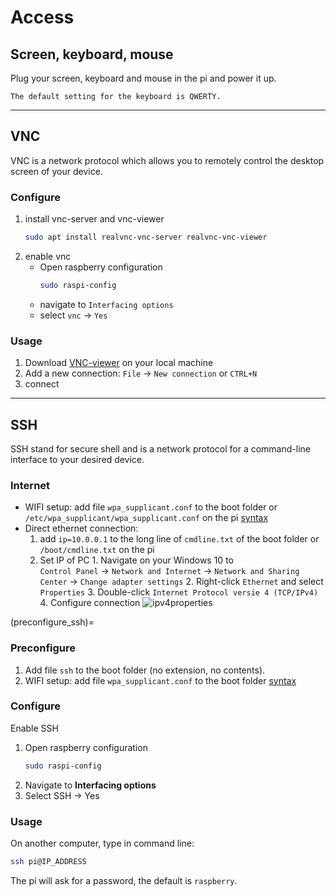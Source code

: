 # Access

## Screen, keyboard, mouse

Plug your screen, keyboard and mouse in the pi and power it up.

```{note}
The default setting for the keyboard is QWERTY.
```

---

## VNC

VNC is a network protocol which allows you to remotely control the desktop screen of your device.

### Configure

1. install vnc-server and vnc-viewer
    ```bash
    sudo apt install realvnc-vnc-server realvnc-vnc-viewer
    ```
2. enable vnc
    - Open raspberry configuration
        ```bash
        sudo raspi-config
        ```
    - navigate to `Interfacing options`
    - select `vnc` → `Yes`

### Usage

1. Download [VNC-viewer](https://www.realvnc.com/en/connect/download/viewer/) on your local machine 
2. Add a new connection: `File` → `New connection` or `CTRL+N`
3. connect

---

## SSH

SSH stand for secure shell and is a network protocol for a command-line interface to your desired device.

### Internet
- WIFI setup: add file `wpa_supplicant.conf` to the boot folder or `/etc/wpa_supplicant/wpa_supplicant.conf` on the pi [syntax](wpa_supplicant)
- Direct ethernet connection:
    1. add `ip=10.0.0.1` to the long line of `cmdline.txt` of the boot folder or `/boot/cmdline.txt` on the pi
    2. Set IP of PC
      1. Navigate on your Windows 10 to <br>
`Control Panel` → `Network and Internet` → `Network and Sharing Center` → `Change adapter settings`
      2. Right-click `Ethernet` and select `Properties`
      3. Double-click `Internet Protocol versie 4 (TCP/IPv4)`
      4. Configure connection
	  ![ipv4properties](images/ipv4properties.png)

(preconfigure_ssh)=
### Preconfigure

1. Add file `ssh` to the boot folder (no extension, no contents).
2. WIFI setup: add file `wpa_supplicant.conf` to the boot folder [syntax](wpa_supplicant)

### Configure

Enable SSH <br>
1. Open raspberry configuration
    ```bash
    sudo raspi-config
    ```
2. Navigate to **Interfacing options**
3. Select SSH → Yes

### Usage

On another computer, type in command line:
```bash
ssh pi@IP_ADDRESS
```
The pi will ask for a password, the default is `raspberry`.

